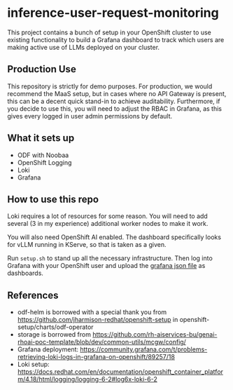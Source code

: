 # inference-user-request-monitoring

This project contains a bunch of setup in your OpenShift cluster to use existing functionality to build a Grafana dashboard to track which users are making active use of LLMs deployed on your cluster.

## Production Use

This repository is strictly for demo purposes. For production, we would recommend the MaaS setup, but in cases where no API Gateway is present, this can be a decent quick stand-in to achieve auditability. Furthermore, if you decide to use this, you will need to adjust the RBAC in Grafana, as this gives every logged in user admin permissions by default.

## What it sets up

* ODF with Noobaa
* OpenShift Logging
* Loki
* Grafana

## How to use this repo

Loki requires a lot of resources for some reason. You will need to add several (3 in my experience) additional worker nodes to make it work.

You will also need OpenShift AI enabled. The dashboard specifically looks for vLLM running in KServe, so that is taken as a given.

Run `setup.sh` to stand up all the necessary infrastructure. Then log into Grafana with your OpenShift user and upload the [grafana json file](dashboard/vllm-logging-dashboard.json) as dashboards.

## References

* odf-helm is borrowed with a special thank you from https://github.com/jharmison-redhat/openshift-setup in openshift-setup/charts/odf-operator
* storage is borrowed from https://github.com/rh-aiservices-bu/genai-rhoai-poc-template/blob/dev/common-utils/mcgw/config/
* Grafana deployment: https://community.grafana.com/t/problems-retrieving-loki-logs-in-grafana-on-openshift/89257/18
* Loki setup: https://docs.redhat.com/en/documentation/openshift_container_platform/4.18/html/logging/logging-6-2#log6x-loki-6-2
